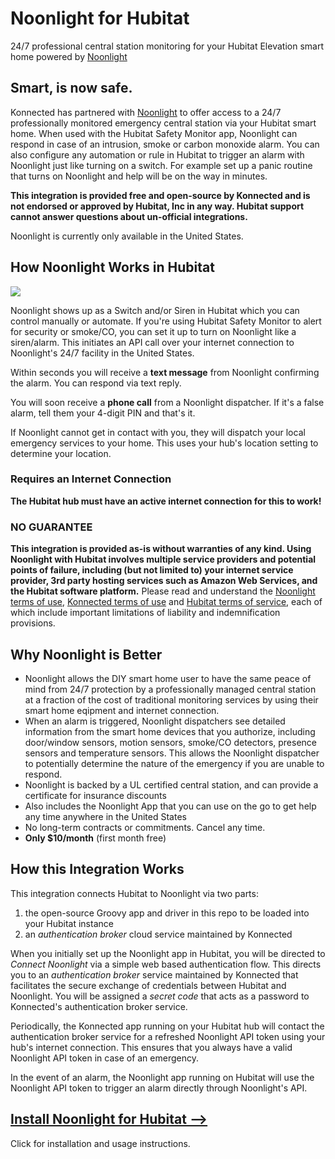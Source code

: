 # Noonlight for Hubitat
24/7 professional central station monitoring for your Hubitat Elevation smart home powered by [Noonlight](https://noonlight.com/)

## Smart, is now safe.
Konnected has partnered with [Noonlight](https://noonlight.com/) to offer access to a 24/7 professionally monitored emergency central station via your Hubitat smart home. When used with the Hubitat Safety Monitor app, Noonlight can respond in case of an intrusion, smoke or carbon monoxide alarm. You can also configure any automation or rule in Hubitat to trigger an alarm with Noonlight just like turning on a switch. For example set up a panic routine that turns on Noonlight and help will be on the way in minutes.

**This integration is provided free and open-source by Konnected and is not endorsed or approved by Hubitat, Inc in any way. Hubitat support cannot answer questions about un-official integrations.**

Noonlight is currently only available in the United States.

## How Noonlight Works in Hubitat

![](https://s3.amazonaws.com/cdn.freshdesk.com/data/helpdesk/attachments/production/32004244709/original/VLJAFAMdPZkN_Uo2NZUeqOiQ5JsE2rlSiA.png?1548185227)

Noonlight shows up as a Switch and/or Siren in Hubitat which you can control manually or automate. If you're using Hubitat Safety Monitor to alert for security or smoke/CO, you can set it up to turn on Noonlight like a siren/alarm. This initiates an API call over your internet connection to Noonlight's 24/7 facility in the United States.

Within seconds you will receive a **text message** from Noonlight confirming the alarm. You can respond via text reply.

You will soon receive a **phone call** from a Noonlight dispatcher. If it's a false alarm, tell them your 4-digit PIN and that's it.

If Noonlight cannot get in contact with you, they will dispatch your local emergency services to your home. This uses your hub's location setting to determine your location.

### Requires an Internet Connection
**The Hubitat hub must have an active internet connection for this to work!**

### NO GUARANTEE
**This integration is provided as-is without warranties of any kind. Using Noonlight with Hubitat involves multiple service providers and potential points of failure, including (but not limited to) your internet service provider, 3rd party hosting services such as Amazon Web Services, and the Hubitat software platform.** Please read and understand the [Noonlight terms of use](https://noonlight.com/terms), [Konnected terms of use](https://konnected.io/terms) and [Hubitat terms of service](https://hubitat.com/pages/terms-of-service), each of which include important limitations of liability and indemnification provisions.

## Why Noonlight is Better
* Noonlight allows the DIY smart home user to have the same peace of mind from 24/7 protection by a professionally managed central station at a fraction of the cost of traditional monitoring services by using their smart home eqipment and internet connection.
* When an alarm is triggered, Noonlight dispatchers see detailed information from the smart home devices that you authorize, including door/window sensors, motion sensors, smoke/CO detectors, presence sensors and temperature sensors. This allows the Noonlight dispatcher to potentially determine the nature of the emergency if you are unable to respond.
* Noonlight is backed by a UL certified central station, and can provide a certificate for insurance discounts
* Also includes the Noonlight App that you can use on the go to get help any time anywhere in the United States
* No long-term contracts or commitments. Cancel any time.
* **Only $10/month** (first month free)

## How this Integration Works
This integration connects Hubitat to Noonlight via two parts:
1. the open-source Groovy app and driver in this repo to be loaded into your Hubitat instance
1. an _authentication broker_ cloud service maintained by Konnected

When you initially set up the Noonlight app in Hubitat, you will be directed to _Connect Noonlight_ via a simple web based authentication flow. This directs you to an _authentication broker_ service maintained by Konnected that facilitates the secure exchange of credentials between Hubitat and Noonlight. You will be assigned a _secret code_ that acts as a password to Konnected's authentication broker service.

Periodically, the Konnected app running on your Hubitat hub will contact the authentication broker service for a refreshed Noonlight API token using your hub's internet connection. This ensures that you always have a valid Noonlight API token in case of an emergency.

In the event of an alarm, the Noonlight app running on Hubitat will use the Noonlight API token to trigger an alarm directly through Noonlight's API.

## [Install Noonlight for Hubitat -->](https://help.konnected.io/support/solutions/articles/32000025574-noonlight-for-hubitat)
Click for installation and usage instructions.
